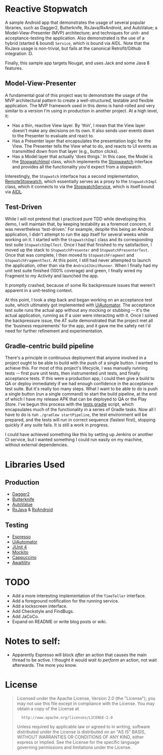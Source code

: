 # Reactive Stopwatch
A sample Android app that demonstrates the usage of several popular libraries, such as Dagger2, Butterknife, RxJava/RxAndroid, and AutoValue; a Model-View-Presenter (MVP) architecture; and techniques for unit- and acceptance-testing the application. Also demonstrated is the use of a hybrid (started & bound) `Service`, which is bound via AIDL. Note that the RxJava usage is non-trivial, but fails at the canonical Retrofit/Github integration :D.

Finally, this sample app targets Nougat, and uses Jack and some Java 8 features.

## Model-View-Presenter
A fundamental goal of this project was to demonstrate the usage of the MVP architectural pattern to create a well-structured, testable and flexible application. The MVP framework used in this demo is hand-rolled and very similar to a version I'm using in production in another project. At a high level, it:

 * Has a thin, reactive View layer. By 'thin', I mean that the View layer doesn't make any decisions on its own. It also sends user events down to the Presenter to evaluate and react to.
 * Has a Presenter layer that encapsulates the presentation logic for the View. The Presenter tells the View what to do, and reacts to UI events as transmitted down from that layer (e.g., button clicks).
 * Has a Model layer that actually 'does things.' In this case, the Model is the [StopwatchImpl](https://github.com/autonomousapps/ReactiveStopwatch/blob/master/app/src/main/java/com/autonomousapps/reactivestopwatch/time/StopwatchImpl.java) class, which implements the [Stopwawtch](https://github.com/autonomousapps/ReactiveStopwatch/blob/master/app/src/main/java/com/autonomousapps/reactivestopwatch/time/Stopwatch.java) interface and provides all the functionality you'd expect from a stopwatch.

Interestingly, the `Stopwatch` interface has a second implementation, [RemoteStopwatch](https://github.com/autonomousapps/ReactiveStopwatch/blob/master/app/src/main/java/com/autonomousapps/reactivestopwatch/time/RemoteStopwatch.java), which essentially serves as a proxy to the `StopwatchImpl` class, which it connects to via the [StopwatchService](https://github.com/autonomousapps/ReactiveStopwatch/blob/master/app/src/main/java/com/autonomousapps/reactivestopwatch/service/StopwatchService.java), which is itself bound via [AIDL](https://developer.android.com/guide/components/aidl.html).

## Test-Driven
While I will not pretend that I practiced pure TDD while developing this demo, I will maintain that, by keeping testability as a foremost concern, it was nevertheless 'test-driven.' For example, despite this being an Android application, I didn't attempt to run the app itself for several weeks while working on it. I started with the `StopwatchImpl` class and its corresponding test suite `StopwatchImplTest`. Once I had that finished to my satisfaction, I moved up the stack to `StopwatchPresenter` and `StopwatchPresenterTest`. Once that was complete, I then moved to `StopwatchFragment` and `StopwatchFragmentTest`. At this point, I still had never attempted to launch the application, other than via the `AndroidJUnitRunner`. When I finally had my unit test suite finished (100% coverage) and green, I finally wired my Fragment to my Activity and launched the app.

It promptly crashed, because of some Rx backpressure issues that weren't apparent in a unit-testing context.

At this point, I took a step back and began working on an acceptance test suite, which ultimately got implemented with [UiAutomator](https://developer.android.com/training/testing/ui-testing/uiautomator-testing.html). The acceptance test suite runs the actual app without any mocking or stubbing -- it's the actual application, running as if a user were interacting with it. Once I solved the backpressure issue, the AT suite demonstrated that the project met all the 'business requirements' for the app, and it gave me the safety net I'd need for further refinement and experimentation.

## Gradle-centric build pipeline
There's a principle in continuous deployment that anyone involved in a project ought to be able to build with the push of a single button. I wanted to achieve this. For most of this project's lifecycle, I was manually running tests -- first pure unit tests, then instrumented unit tests, and finally acceptance tests. If this were a production app, I could then give a build to QA or deploy immediately if we had enough confidence in the acceptance test suite. But it's really too many steps. What I want to be able to do is push a single button (run a single command) to start the build pipeline, at the end of which I have my release APK that can be deployed to QA or the Play Store. I've begun this process with the [tests.gradle](https://github.com/autonomousapps/ReactiveStopwatch/blob/master/gradle/tests.gradle) script, which encapsulates much of the functionality in a series of Gradle tasks. Now all I have to do is run `./gradlew startPipeline`, the test environment will be prepared, and the tests will run in correct sequence (fastest first), stopping quickly if any suite fails. It is still a work in progress.

I could have achieved something like this by setting up Jenkins or another CI service, but I wanted something I could run easily on my machine, without external dependencies.

# Libraries Used
## Production
 * [Dagger2](https://google.github.io/dagger/)
 * [Butterknife](http://jakewharton.github.io/butterknife/)
 * [AutoValue](https://github.com/google/auto/tree/master/value)
 * [RxJava](https://github.com/ReactiveX/RxJava) & [RxAndroid](https://github.com/ReactiveX/RxAndroid)
 
## Testing
 * [Espresso](https://google.github.io/android-testing-support-library/docs/espresso/)
 * [UiAutomator](https://developer.android.com/training/testing/ui-testing/uiautomator-testing.html)
 * [JUnit 4](http://junit.org/junit4/)
 * [Mockito](http://site.mockito.org/)
 * [Cappuccino](https://github.com/metova/Cappuccino)
 * [Awaitility](https://github.com/awaitility/awaitility)

# TODO
 * Add a more interesting implementation of the `TimeTeller` interface.
 * Add a foreground notification for the running service.
 * Add a lockscreen interface.
 * Add Checkstyle and FindBugs.
 * Add JaCoCo.
 * Expand on README or write blog posts or wiki.

# Notes to self:

 * Apparently Espresso will block _after_ an action that causes the main thread to be active. I thought it would _wait to perform_ an action, not wait afterwards. The more you know.
 
# License
>    Licensed under the Apache License, Version 2.0 (the "License");
>   you may not use this file except in compliance with the License.
>   You may obtain a copy of the License at
>
>       http://www.apache.org/licenses/LICENSE-2.0
>
>   Unless required by applicable law or agreed to in writing, software
>   distributed under the License is distributed on an "AS IS" BASIS,
>   WITHOUT WARRANTIES OR CONDITIONS OF ANY KIND, either express or implied.
>   See the License for the specific language governing permissions and
>   limitations under the License.
